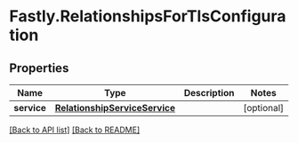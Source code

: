 # Fastly.RelationshipsForTlsConfiguration

## Properties

Name | Type | Description | Notes
------------ | ------------- | ------------- | -------------
**service** | [**RelationshipServiceService**](RelationshipServiceService.md) |  | [optional] 


[[Back to API list]](../../README.md#endpoints) [[Back to README]](../../README.md)
